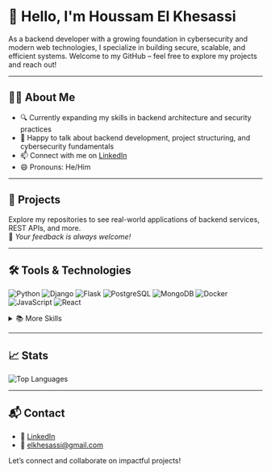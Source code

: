 # 👋 Hello, I'm Houssam El Khesassi

As a backend developer with a growing foundation in cybersecurity and modern web technologies, I specialize in building secure, scalable, and efficient systems. Welcome to my GitHub – feel free to explore my projects and reach out!

---

## 🧑‍💻 About Me

- 🔍 Currently expanding my skills in backend architecture and security practices  
- 💬 Happy to talk about backend development, project structuring, and cybersecurity fundamentals  
- 📫 Connect with me on [LinkedIn](https://www.linkedin.com/in/houssam-el-khesassi/)  
- 😄 Pronouns: He/Him  

---

## 🚀 Projects

Explore my repositories to see real-world applications of backend services, REST APIs, and more.  
📌 *Your feedback is always welcome!*

---

## 🛠️ Tools & Technologies

![Python](https://img.shields.io/badge/Python-3670A0?style=for-the-badge&logo=python&logoColor=white)
![Django](https://img.shields.io/badge/Django-092E20?style=for-the-badge&logo=django&logoColor=white)
![Flask](https://img.shields.io/badge/Flask-000000?style=for-the-badge&logo=flask&logoColor=white)
![PostgreSQL](https://img.shields.io/badge/PostgreSQL-316192?style=for-the-badge&logo=postgresql&logoColor=white)
![MongoDB](https://img.shields.io/badge/MongoDB-4EA94B?style=for-the-badge&logo=mongodb&logoColor=white)
![Docker](https://img.shields.io/badge/Docker-2496ED?style=for-the-badge&logo=docker&logoColor=white)
![JavaScript](https://img.shields.io/badge/JavaScript-F7DF1E?style=for-the-badge&logo=javascript&logoColor=black)
![React](https://img.shields.io/badge/React-20232A?style=for-the-badge&logo=react&logoColor=61DAFB)

<details>
  <summary>📚 More Skills</summary>

### Web Development
- HTML5 / CSS3 / Responsive Design  
- CSS Preprocessors (SASS, LESS)  
- JavaScript Frameworks (React)  
- RESTful API Design & Development  

### Cybersecurity
- Vulnerability Management & IDPS  
- Network Protocols & Threat Analysis  
- SIEM, IAM & Secure SDLC Principles  
- GDPR / HIPAA / PCI DSS Awareness  

</details>

---

## 📈 Stats

![Top Languages](https://github-readme-stats.vercel.app/api/top-langs/?username=Houssam-nxy&layout=compact&theme=tokyonight)

---

## 📬 Contact

- 🔗 [LinkedIn](https://www.linkedin.com/in/houssam-el-khesassi/)  
- 📧 [elkhesassi@gmail.com](mailto:elkhesassi@gmail.com)  

Let’s connect and collaborate on impactful projects!
